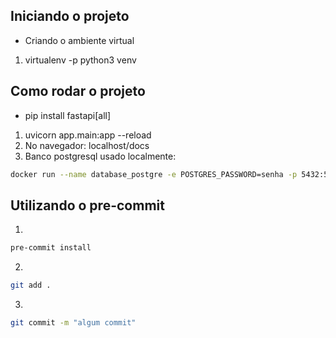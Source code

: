 ## Iniciando o projeto
* Criando o ambiente virtual
1. virtualenv -p python3 venv

## Como rodar o projeto

* pip install fastapi[all]

1. uvicorn app.main:app --reload
2. No navegador: localhost/docs
3. Banco postgresql usado localmente:
```sh
docker run --name database_postgre -e POSTGRES_PASSWORD=senha -p 5432:5432 -d postgres:14
```
## Utilizando o pre-commit

1.
```sh
pre-commit install
```

2.
```sh
git add .
```

3.
```sh
git commit -m "algum commit"
```

